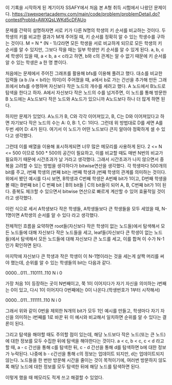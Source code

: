이 기록을 시작하게 된 계기이자 SSAFY에서 처음 본 A형 취득 시험에서 나왔던 문제이다.
https://swexpertacademy.com/main/code/problem/problemDetail.do?contestProbId=AWXQsLWKd5cDFAUo

문제를 간략히 설명하자면
서로 키가 다른 N명의 학생의 키 순서를 비교하는 것이다. 두 학생의 키를 비교한 결과가 M개 주어질 때, 키 순서를 정확히 알 수 있는 학생수를 구하는 것이다.
M = N * (N - 1)/2라면 모든 학생을 서로 비교하게 되므로 모든 학생의 키 순서를 알 수 있지만, 그보다 작을 때는 일부 학생만 키 순서를 알 수 있게 된다.
a, b, c 세 학생이 있을 때, a < b, a < c라고 하면, b와 c의 관계는 알 수 없기 때문에 키 순서를 알 수 있는 학생은 a 한 명 뿐이다.

처음에는 문제에서 주어진 그래프를 활용해 bfs를 이용해 풀려고 했다. 대소를 비교한 입력들 (a b  //a < b라는 의미)이 주어졌을 때,
a에서 b로 가는 간선을 추가해 만든 그래프에서 bfs를 수행하며 자신보다 작은 노드의 개수를 세려고 했다.
A 노드에서 B노드로 탐색을 한다고 하자. A에서 자신보다 작은 노드의 수를 넘겨주면, 이 노드를 통해 방문한 B 노드에는 A노드보다 작은 노드와 A노드가 있으니까
A노드보다 하나 더 많게 하면 된다.

하지만 문제가 있었다. A노드가 B, C와 각각 이어져있고, B, C는 D와 이어져있다고 하면 자기보다 작은 노드의 수는
A: 0, B: 1, C: 1이다. 그런데 위 방법대로 D를 세면 A를 두번 세어 D: 4가 된다.
여기서 이 노드가 어떤 노드보다 큰지 알아야 정확하게 셀 수 있다고 생각했다.

그런데 이를 배열을 이용해 표시하게되면 너무 많은 메모리를 사용하게 된다. 2 <= N <= 500 이므로  500 * 500의 공간이 필요하고, 이를 비교할 때도 매번 N번의 비교가 필요하기 때문에
시간초과가 날 거라고 생각했다.
그래서 시간초과가 나지 않으면서 중복을 고려할 수 있는 방법을 생각하다가 bitwise연산을 생각했다.
각 학생마다 500개의 bit를 주고, i번째 학생의 j번째 bit는 i번째 학생과 j번째 학생의 관계를 의미하는 것이다.
위에서 봤던 예시를 다시 보면, B학생과 C번째 학생은 A번째 bit가 1이고, D번째 학생을 볼 때는 B번째 bit | C 번째 bit | B의 bit들 | C의 bit들이 되어 A, B, C번째 bit가 1이 된다.
중복도 체크할 수 있으면서 bitwise 연산으로 빠르게 계산할 수 있어 효율적일 것이라고 생각했다.

이런 식으로 세서 A학생보다 작은 학생들, A학생들보다 큰 학생들을 모두 세었을 때, N-1명이면 A학생의 순서를 알 수 있다 라고 생각했다.

전체적인 흐름을 요약하면
root들(자신보다 작은 학생이 없는 노드들)에서 탐색해서 모든 노드들에 대해 자신보다 작은 노드들을 세고,
leaf들(자신보다 큰 학생이 없는 노드들)에서 탐색해서 모든 노드들에 대해 자신보다 큰 노드를 세고,
이를 합쳐 이 수가 N-1인가 확인하면 된다.

마지막에 자신보다 큰 학생과 작은 학생이 이 N-1명이라는 것을 세는게 살짝 머리를 써야 했는데, 순위를 알 수 있는 학생들의 bit는 다음과 같다.

0000...011...110111..110
        N      i       0
        
가장 처음 1이 등장하는 곳이 N번째이고, 쭉 1이 이어지다가 자기 자신을 의미하는 i번째는 0이 있고, 다시 1이 이어지다 0번째에는 0이 나온다.(학생번호가 1부터 시작해서)

0000...011...111111..110
        N      i       0
        
그래서 위와 같이 0번을 제외한 N개의 bit가 모두 1인 예시를 만들고, 학생마다 자기 자신을 의미하는 i번째를 1로 바꾼 뒤 이 예시와 비교해서 일치하면 순위를 알 수 있다는 결론이 된다.

그리고 탐색을 해야할 때도 주의할 점이 있는데, 해당 노드보다 작은 노드(또는 큰 노드)에 대한 정보를 모두 수집한 뒤에 탐색을 해야한다는 것이다.
a < c, b < c, c < d 라고 할 때, a - c 간선을 통해 c를 탐색한 뒤,  c - d 간선을 통해 d를 탐색하면 b에 대한 정보가 누락된다. 나중에  b - c간선을 통해 c의 정보는 업데이트 되지만,
d는 업데이트되지 않는다. 노드들을 한 번만 방문해 시간을 줄이는 것이 목적이기에, 여러번 방문하지 않도록 해당 노드에 대한 정보를 모두 탐색한 뒤에 해당 노드를 탐색하면 된다.

이렇게 했을 때 메모리도 적게 쓰고 해결할 수 있었다.
